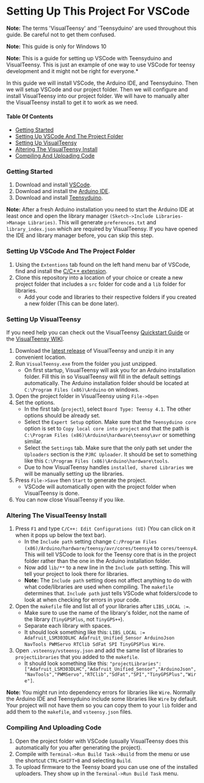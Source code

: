 # Setting Up This Project For VSCode

**Note:** The terms 'VisualTeensy' and 'Teensyduino' are used throughout this guide. Be careful not to get them confused.

**Note:** This guide is only for Windows 10

**Note:** This is a guide for setting up VSCode with Teensyduino and VisualTeensy. This is just an example of one way to use VSCode for teensy development and it might not be right for everyone.*

In this guide we will install VSCode, the Arduino IDE, and Teensyduino. Then we will setup VSCode and our project folder. Then we will configure and install VisualTeensy into our project folder. We will have to manually alter the VisualTeensy install to get it to work as we need.

#### Table Of Contents

- [Getting Started](#getting-started)
- [Setting Up VSCode And The Project Folder](#setting-up-vscode-and-the-project-folder)
- [Setting Up VisualTeensy](#setting-up-visualteensy)
- [Altering The VisualTeensy Install](#altering-the-visualteensy-install)
- [Compiling And Uploading Code](#compiling-and-uploading-code)


### Getting Started

1. Download and install [VSCode](https://code.visualstudio.com/download).
2. Download and install the [Arduino IDE](https://www.arduino.cc/en/software).
3. Download and install [Teensyduino](https://www.pjrc.com/teensy/td_download.html).

**Note:** After a fresh Arduino installation you need to start the Arduino IDE at least once and open the library manager `(Sketch->Include Libraries->Manage Libraries)`. This will generate `preferences.txt` and `library_index.json` which are required by VisualTeensy. If you have opened the IDE and library manager before, you can skip this step.

### Setting Up VSCode And The Project Folder

1. Using the `Extentions` tab found on the left hand menu bar of VSCode, find and install the [C/C++ extension](https://marketplace.visualstudio.com/items?itemName=ms-vscode.cpptools).
2. Clone this repository into a location of your choice or create a new project folder that includes a `src` folder for code and a `lib` folder for libraries.
	- Add your code and libraries to their respective folders if you created a new folder (This can be done later).

### Setting Up VisualTeensy

If you need help you can check out the VisualTeensy [Quickstart Guide](https://github.com/luni64/VisualTeensy/wiki/Quick-Start-Guide) or the [VisualTeensy WIKI](https://github.com/luni64/VisualTeensy/wiki).

1. Download the [latest release](https://github.com/luni64/VisualTeensy/releases/latest) of VisualTeensy and unzip it in any convenient location.
2. Run `VisualTeensy.exe` from the folder you just unzipped.
	- On first startup, VisualTeensy will ask you for an Arduino installation folder. Fill this in so VisualTeensy will fill in the default settings automatically. The Arduino installation folder should be located at `C:\Program Files (x86)\Arduino` on windows.
3. Open the project folder in VisualTeensy using `File->Open`
4. Set the options.
	- In the first tab (`project`), select `Board Type: Teensy 4.1`. The other options should be already set.
	- Select the `Expert Setup` option. Make sure that the `Teensyduino core` option is set to `Copy local core into project` and that the path is `C:\Program Files (x86)\Arduino\hardware\teensy\avr` or something similar.
	- Select the `Settings` tab. Make sure that the only path set under the `Uploaders` section is the `PJRC Uploader`. It should be set to something like this `C:\Program Files (x86)\Arduino\hardware\tools`.
	- Due to how VisualTeensy handles `installed, shared Libraries` we will be manually setting up the libraries.
4. Press `File->Save` then `Start` to generate the project.
	- VSCode will automatically open with the project folder when VisualTeensy is done.
5. You can now close VisualTeensy if you like.

### Altering The VisualTeensy Install

1. Press `F1` and type `C/C++: Edit Configurations (UI)` (You can click on it when it pops up below the text bar).
	- In the `Include path` setting change `C:/Program Files (x86)/Arduino/hardware/teensy/avr/cores/teensy4` to `cores/teensy4`. This will tell VSCode to look for the Teensy core that is in the project folder rather than the one in the Arduino installation folder.
	- Now add `lib/**` to a new line in the `Include path` setting. This will tell your project to look there for libraries.
	- **Note:** The `Include path` setting does not affect anything to do with what code/libraries are used when compiling. The `makefile` determines that. `Include path` just tells VSCode what folders/code to look at when checking for errors in your code.
2. Open the `makefile` file and list all of your libraries after `LIBS_LOCAL :=`.
	- Make sure to use the name of the library's folder, not the name of the library (`TinyGPSPlus`, not `TinyGPS++`).
	- Separate each library with spaces.
	- It should look something like this: `LIBS_LOCAL := Adafruit_LSM303DLHC Adafruit_Unified_Sensor ArduinoJson NavTools PWMServo RTClib SdFat SPI TinyGPSPlus Wire`.
3. Open `.vsteensy/vsteensy.json` and add the same list of libraries to `projectLibraries` that you added to the `makefile`.
	- It should look something like this: `"projectLibraries": ["Adafruit_LSM303DLHC","Adafruit_Unified_Sensor","ArduinoJson","NavTools","PWMServo","RTClib","SdFat","SPI","TinyGPSPlus","Wire"]`.

**Note:** You might run into dependency errors for libraries like `Wire`. Normally the Arduino IDE and Teensyduino include some libraries like `Wire` by default. Your project will not have them so you can copy them to your `lib` folder and add them to the `makefile`, and `vsteensy.json` files.

### Compiling And Uploading Code

1. Open the project folder with VSCode (usually VisualTeensy does this automatically for you after generating the project).
2. Compile with `Terminal->Run Build Task->Build` from the menu or use the shortcut `CTRL+SHIFT+B` and selecting `Build`.
3. To upload firmware to the Teensy board you can use one of the installed uploaders. They show up in the `Terminal->Run Build Task` menu.
